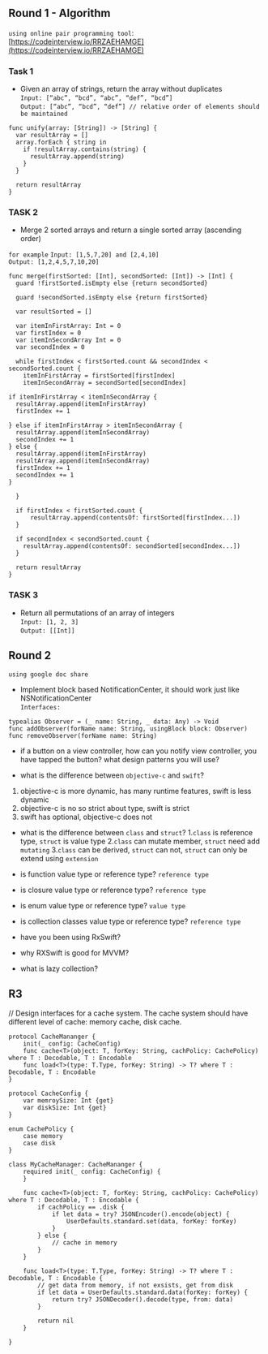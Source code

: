 ## Round 1 - Algorithm    
`using online pair programming tool`: [https://codeinterview.io/RRZAEHAMGE](https://codeinterview.io/RRZAEHAMGE)
### Task 1   

- Given an array of strings, return the array without duplicates  
  `Input: [“abc”, “bcd”, “abc”, “def”, “bcd”]`    
  `Output: [“abc”, “bcd”, “def”] // relative order of elements should be maintained`    

```
func unify(array: [String]) -> [String] {
  var resultArray = []
  array.forEach { string in
    if !resultArray.contains(string) {
      resultArray.append(string)
    }
  }

  return resultArray
}
```

### TASK 2   

- Merge 2 sorted arrays and return a single sorted array (ascending order)    

`for example`
`Input: [1,5,7,20] and [2,4,10]`    
`Output: [1,2,4,5,7,10,20]`    

```
func merge(firstSorted: [Int], secondSorted: [Int]) -> [Int] {
  guard !firstSorted.isEmpty else {return secondSorted}

  guard !secondSorted.isEmpty else {return firstSorted}

  var resultSorted = []

  var itemInFirstArray: Int = 0
  var firstIndex = 0
  var itemInSecondArray Int = 0
  var secondIndex = 0

  while firstIndex < firstSorted.count && secondIndex < secondSorted.count {
    itemInFirstArray = firstSorted[firstIndex]
    itemInSecondArray = secondSorted[secondIndex]

if itemInFirstArray < itemInSecondArray {
  resultArray.append(itemInFirstArray)
  firstIndex += 1
   
} else if itemInFirstArray > itemInSecondArray {
  resultArray.append(itemInSecondArray)
  secondIndex += 1
} else {
  resultArray.append(itemInFirstArray)
  resultArray.append(itemInSecondArray)
  firstIndex += 1
  secondIndex += 1
}

  }

  if firstIndex < firstSorted.count {
      resultArray.append(contentsOf: firstSorted[firstIndex...])
  }

  if secondIndex < secondSorted.count {
    resultArray.append(contentsOf: secondSorted[secondIndex...])
  }

  return resultArray
}

```

### TASK 3

- Return all permutations of an array of integers    
  `Input: [1, 2, 3]`    
  `Output: [[Int]]`    

## Round 2
`using google doc share`

* Implement block based NotificationCenter, it should work just like NSNotificationCenter    
`Interfaces:`    
```
typealias Observer = (_ name: String, _ data: Any) -> Void
func addObserver(forName name: String, usingBlock block: Observer)
func removeObserver(forName name: String)
```
* if a button on a view controller, how can you notify view controller, you have tapped the button? what design patterns you will use?    

* what is the difference between `objective-c` and `swift`?   
1. objective-c is more dynamic, has many runtime features, swift is less dynamic   
2. objective-c is no so strict about type, swift is strict   
3. swift has optional, objective-c does not   

* what is the difference between `class` and `struct`?
1.`class` is reference type, `struct` is value type
2.`class` can mutate member, `struct` need add `mutating`
3.`class` can be derived, `struct` can not, `struct` can only be extend using `extension`
* is function value type or reference type? `reference type`
* is closure value type or reference type? `reference type`
* is enum value type or reference type? `value type`
* is collection classes value type or reference type? `reference type`

* have you been using RxSwift?   
* why RXSwift is good for MVVM?     
* what is lazy collection?

## R3    

// Design interfaces for a cache system. The cache system should have different level of cache: memory cache, disk cache.    
```
protocol CacheMananger {
    init(_ config: CacheConfig)
    func cache<T>(object: T, forKey: String, cachPolicy: CachePolicy) where T : Decodable, T : Encodable
    func load<T>(type: T.Type, forKey: String) -> T? where T : Decodable, T : Encodable
}

protocol CacheConfig {
    var memroySize: Int {get}
    var diskSize: Int {get}
}

enum CachePolicy {
    case memory
    case disk
}

class MyCacheManager: CacheMananger {
    required init(_ config: CacheConfig) {
    }
    
    func cache<T>(object: T, forKey: String, cachPolicy: CachePolicy) where T : Decodable, T : Encodable {
        if cachPolicy == .disk {
            if let data = try? JSONEncoder().encode(object) {
                UserDefaults.standard.set(data, forKey: forKey)
            }
        } else {
            // cache in memory
        }
    }
    
    func load<T>(type: T.Type, forKey: String) -> T? where T : Decodable, T : Encodable {
        // get data from memory, if not exsists, get from disk
        if let data = UserDefaults.standard.data(forKey: forKey) {
            return try? JSONDecoder().decode(type, from: data)
        }
        
        return nil
    }
    
}
```
